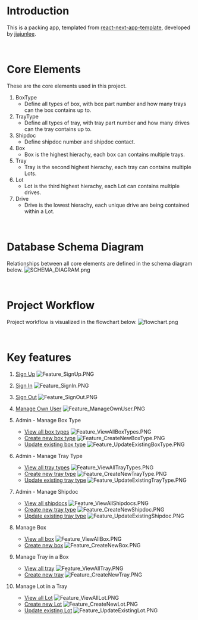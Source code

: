 # Introduction
This is a packing app, templated from [react-next-app-template](https://github.com/jiajunlee19/react-next-app-template), developed by [jiajunlee](https://github.com/jiajunlee19).


<br>

# Core Elements
These are the core elements used in this project.
1. BoxType
    - Define all types of box, with box part number and how many trays can the box contains up to.
2. TrayType
    - Define all types of tray, with tray part number and how many drives can the tray contains up to.
3. Shipdoc
    - Define shipdoc number and shipdoc contact.
4. Box
    - Box is the highest hierachy, each box can contains multiple trays.
5. Tray
    - Tray is the second highest hierachy, each tray can contains multiple Lots.
6. Lot
    - Lot is the third highest hierachy, each Lot can contains multiple drives.
7. Drive
    - Drive is the lowest hierachy, each unique drive are being contained within a Lot.

<br>

# Database Schema Diagram
Relationships between all core elements are defined in the schema diagram below.
![SCHEMA_DIAGRAM.png](/Misc/SCHEMA_DIAGRAM.png)

<br>

# Project Workflow
Project workflow is visualized in the flowchart below.
![flowchart.png](/Misc/flowchart.png)

<br>

# Key features
1. [Sign Up](/app/\(pages\)/auth/signUp/page.tsx)
    ![Feature_SignUp.PNG](/Misc/Feature_SignUp.PNG)

2. [Sign In](/app/\(pages\)/auth/signIn/page.tsx)
    ![Feature_SignIn.PNG](/Misc/Feature_SignIn.PNG)

3. [Sign Out](/app/\(pages\)/auth/signOut/page.tsx)
    ![Feature_SignOut.PNG](/Misc/Feature_SignOut.PNG)

4. [Manage Own User](/app/\(pages\)/auth/user/[user_uid]/page.tsx)
    ![Feature_ManageOwnUser.PNG](/Misc/Feature_ManageOwnUser.PNG)

5. Admin - Manage Box Type
    - [View all box types](/app/\(pages\)/protected/box_type/page.tsx)
    ![Feature_ViewAllBoxTypes.PNG](/Misc/Feature_ViewAllBoxTypes.PNG)
    - [Create new box type](/app/\(pages\)/protected/box_type/create/page.tsx)
    ![Feature_CreateNewBoxType.PNG](/Misc/Feature_CreateNewBoxType.PNG)
    - [Update existing box type](/app/\(pages\)/protected/box_type/[box_type_uid]/update/page.tsx)
    ![Feature_UpdateExistingBoxType.PNG](/Misc/Feature_UpdateExistingBoxType.PNG)

6. Admin - Manage Tray Type
    - [View all tray types](/app/\(pages\)/protected/tray_type/page.tsx)
    ![Feature_ViewAllTrayTypes.PNG](/Misc/Feature_ViewAllTrayTypes.PNG)
    - [Create new tray type](/app/\(pages\)/protected/tray_type/create/page.tsx)
    ![Feature_CreateNewTrayType.PNG](/Misc/Feature_CreateNewTrayType.PNG)
    - [Update existing tray type](/app/\(pages\)/protected/tray_type/[tray_type_uid]/update/page.tsx)
    ![Feature_UpdateExistingTrayType.PNG](/Misc/Feature_UpdateExistingTrayType.PNG)

7. Admin - Manage Shipdoc
    - [View all shipdocs](/app/\(pages\)/protected/shipdoc/page.tsx)
    ![Feature_ViewAllShipdocs.PNG](/Misc/Feature_ViewAllShipdocs.PNG)
    - [Create new tray type](/app/\(pages\)/protected/shipdoc/create/page.tsx)
    ![Feature_CreateNewShipdoc.PNG](/Misc/Feature_CreateNewShipdoc.PNG)
    - [Update existing tray type](/app/\(pages\)/protected/shipdoc/[shipdoc_uid]/update/page.tsx)
    ![Feature_UpdateExistingShipdoc.PNG](/Misc/Feature_UpdateExistingShipdoc.PNG)

8. Manage Box
    - [View all box](/app/\(pages\)/box/page.tsx)
    ![Feature_ViewAllBox.PNG](/Misc/Feature_ViewAllBox.PNG)
    - [Create new box](/app/\(pages\)/box/create/page.tsx)
    ![Feature_CreateNewBox.PNG](/Misc/Feature_CreateNewBox.PNG)

9. Manage Tray in a Box
    - [View all tray](/app/\(pages\)/box/[box_uid]/tray/page.tsx)
    ![Feature_ViewAllTray.PNG](/Misc/Feature_ViewAllTray.PNG)
    - [Create new tray](/app/\(pages\)/box/[box_uid]/tray/create/page.tsx)
    ![Feature_CreateNewTray.PNG](/Misc/Feature_CreateNewTray.PNG)

10. Manage Lot in a Tray
    - [View all Lot](/app/\(pages\)/box/[box_uid]/tray/[tray_uid]/lot/page.tsx)
    ![Feature_ViewAllLot.PNG](/Misc/Feature_ViewAllLots.PNG)
    - [Create new Lot](/app/\(pages\)/box/[box_uid]/tray/[tray_uid]/lot/create/page.tsx)
    ![Feature_CreateNewLot.PNG](/Misc/Feature_CreateNewLot.PNG)
    - [Update existing Lot](/app/\(pages\)/box/[box_uid]/tray/[tray_uid]/lot/[lot_uid]/update/page.tsx)
    ![Feature_UpdateExistingLot.PNG](/Misc/Feature_UpdateExistingLot.PNG)

<br>